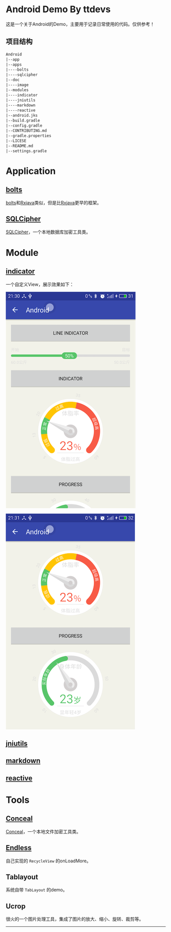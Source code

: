 # Android Demo By ttdevs

这是一个关于Android的Demo，主要用于记录日常使用的代码。仅供参考！

## 项目结构

``` shell
Android
|--app
|--apps
|----bolts
|----sqlcipher
|--doc
|----image
|--modules
|----indicator
|----jniutils
|----markdown
|----reactive
|--android.jks
|--build.gradle
|--config.gradle
|--CONTRIBUTING.md
|--gradle.properties
|--LICESE
|--README.md
|--settings.gradle
```

# Application

## [bolts][bolts_md]

[bolts][bolts_src]和[Rxjava][rxjava_src]类似，但是比[Rxjava][rxjava_src]更早的框架。

## [SQLCipher][sqlcipher_md]

[SQLCipher][sqlcipher_src]，一个本地数据库加密工具类。

# Module

## [indicator][indicator_md]

一个自定义View，展示效果如下：

![indicator_line](modules/indicator/indicator_line.png)

![indicator_progress](modules/indicator/indicator_progress.png)

## [jniutils][jniutils_md]

## [markdown][markdown_md]

## [reactive][reactive_md]

# Tools

## [Conceal][conceal_md]

[Conceal][conceal_src]，一个本地文件加密工具类。

## [Endless][endless]

自己实现的 `RecycleView` 的onLoadMore。

## Tablayout

系统自带 `TabLayout` 的demo。

## Ucrop

很火的一个图片处理工具，集成了图片的放大、缩小、旋转、裁剪等。


------
[bolts_md]:apps/bolts/README.md
[bolts_src]:https://github.com/BoltsFramework/Bolts-Android
[rxjava_src]:https://github.com/ReactiveX/RxJava
[sqlcipher_md]:apps/sqlcipher/README.md
[sqlcipher_src]:https://github.com/sqlcipher/android-database-sqlcipher
[sqlcipher_blog]:http://blog.csdn.net/ttdevs/article/details/50700630
[conceal_md]:app/src/main/java/com/ttdevs/android/conceal/README.md
[conceal_src]:https://github.com/facebook/conceal
[endless]:http://blog.csdn.net/ttdevs/article/details/48194885
[indicator_md]:modules/indicator/README.md
[jniutils_md]:modules/jniutils/README.md
[markdown_md]:modules/markdown/README.md
[reactive_md]:modules/reactive/README.md
